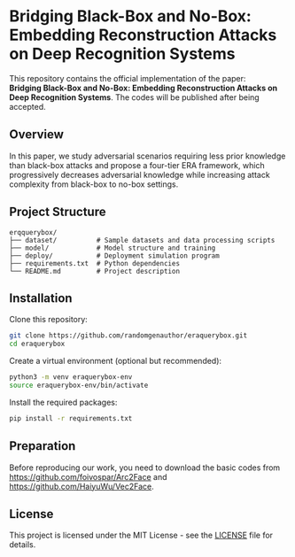 # Bridging Black-Box and No-Box: Embedding Reconstruction Attacks on Deep Recognition Systems
This repository contains the official implementation of the paper:  
**Bridging Black-Box and No-Box: Embedding Reconstruction Attacks on Deep Recognition Systems**.
The codes will be published after being accepted.
## Overview

In this paper, we study adversarial scenarios requiring less prior knowledge than black-box attacks and propose a four-tier ERA framework, which progressively decreases adversarial knowledge while increasing attack complexity from black-box to no-box settings.

## Project Structure

```
erqquerybox/
├── dataset/          # Sample datasets and data processing scripts
├── model/            # Model structure and training
├── deploy/           # Deployment simulation program
├── requirements.txt  # Python dependencies
└── README.md         # Project description
```

## Installation

Clone this repository:
```bash
git clone https://github.com/randomgenauthor/eraquerybox.git
cd eraquerybox
```

Create a virtual environment (optional but recommended):
```bash
python3 -m venv eraquerybox-env
source eraquerybox-env/bin/activate
```

Install the required packages:
```bash
pip install -r requirements.txt
```

## Preparation
Before reproducing our work, you need to download the basic codes from https://github.com/foivospar/Arc2Face and https://github.com/HaiyuWu/Vec2Face.

## License

This project is licensed under the MIT License - see the [LICENSE](LICENSE) file for details.
